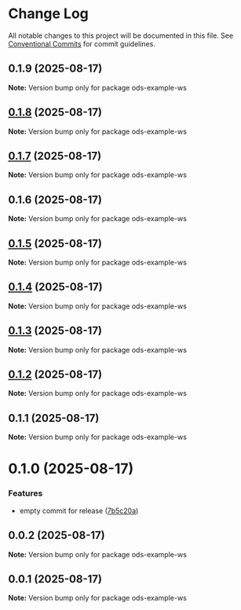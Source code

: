 # Change Log

All notable changes to this project will be documented in this file.
See [Conventional Commits](https://conventionalcommits.org) for commit guidelines.

## 0.1.9 (2025-08-17)

**Note:** Version bump only for package ods-example-ws





## [0.1.8](https://github.com/Open-Domain-Specification/open-domain-specification/compare/v0.1.7...v0.1.8) (2025-08-17)

**Note:** Version bump only for package ods-example-ws





## [0.1.7](https://github.com/Open-Domain-Specification/open-domain-specification/compare/v0.1.6...v0.1.7) (2025-08-17)

**Note:** Version bump only for package ods-example-ws





## 0.1.6 (2025-08-17)

**Note:** Version bump only for package ods-example-ws





## [0.1.5](https://github.com/Open-Domain-Specification/open-domain-specification/compare/v0.1.4...v0.1.5) (2025-08-17)

**Note:** Version bump only for package ods-example-ws





## [0.1.4](https://github.com/Open-Domain-Specification/open-domain-specification/compare/v0.1.3...v0.1.4) (2025-08-17)

**Note:** Version bump only for package ods-example-ws





## [0.1.3](https://github.com/Open-Domain-Specification/open-domain-specification/compare/v0.1.2...v0.1.3) (2025-08-17)

**Note:** Version bump only for package ods-example-ws





## [0.1.2](https://github.com/Open-Domain-Specification/open-domain-specification/compare/v0.1.1...v0.1.2) (2025-08-17)

**Note:** Version bump only for package ods-example-ws





## 0.1.1 (2025-08-17)

**Note:** Version bump only for package ods-example-ws





# 0.1.0 (2025-08-17)


### Features

* empty commit for release ([7b5c20a](https://github.com/Open-Domain-Specification/open-domain-specification/commit/7b5c20adf6f1224f10566d51d6a021ea106a073a))





## 0.0.2 (2025-08-17)

**Note:** Version bump only for package ods-example-ws





## 0.0.1 (2025-08-17)

**Note:** Version bump only for package ods-example-ws
